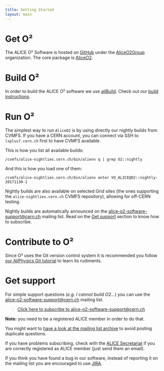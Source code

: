 ```yaml
---
title: Getting Started
layout: main
---
```


Get O²
======

The ALICE O² Software is hosted on [GitHub](https://github.com) under the
[AliceO2Group](https://github.com/AliceO2Group/) organization. The core package is
[AliceO2](https://github.com/AliceO2Group/AliceO2).


Build O²
========

In order to build the ALICE O² software we use [aliBuild](https://alisw.github.io/alibuild). Check
out our [build instructions](https://alice-doc.github.io/alice-analysis-tutorial/building/).


Run O²
======

The simplest way to run `AliceO2` is by using directly our nightly builds from CVMFS. If you have a
CERN account, you can connect via SSH to `lxplus7.cern.ch` first to have CVMFS available.

This is how you list all available builds:

    /cvmfs/alice-nightlies.cern.ch/bin/alienv q | grep O2::nightly

And this is how you load one of them:

    /cvmfs/alice-nightlies.cern.ch/bin/alienv enter VO_ALICE@O2::nightly-20171130-1

Nightly builds are also available on selected Grid sites (the ones supporting the
`alice-nightlies.cern.ch` CVMFS repository), allowing for off-CERN testing.

Nightly builds are automatically announced on the <alice-o2-software-support@cern.ch> mailing list.
Read on the [Get support](#get-support) section to know how to subscribe.


Contribute to O²
================

Since O² uses the Git version control system it is recommended you follow [our AliPhysics Git
tutorial](http://alisw.github.io/git-tutorial/) to learn its rudiments.


Get support
===========

For simple support questions (_e.g. I cannot build O2..._) you can use the
<alice-o2-software-support@cern.ch> mailing list.

> [Click here to subscribe to alice-o2-software-support@cern.ch](https://e-groups.cern.ch/e-groups/EgroupsSubscription.do?egroupName=alice-o2-software-support)

**Note:** you need to be a registered ALICE member in order to do that.

You might want to [have a look at the mailing list archive](https://groups.cern.ch/group/alice-o2-software-support)
to avoid posting duplicate questions.

If you have problems subscribing, check with the [ALICE Secretariat](mailto:alice.secretariat@cern.ch)
if you are correctly registered as ALICE member (just send them an email).

If you think you have found a bug in our software, instead of reporting it on the mailing list you
are encouraged to use [JIRA](https://alice.its.cern.ch).
